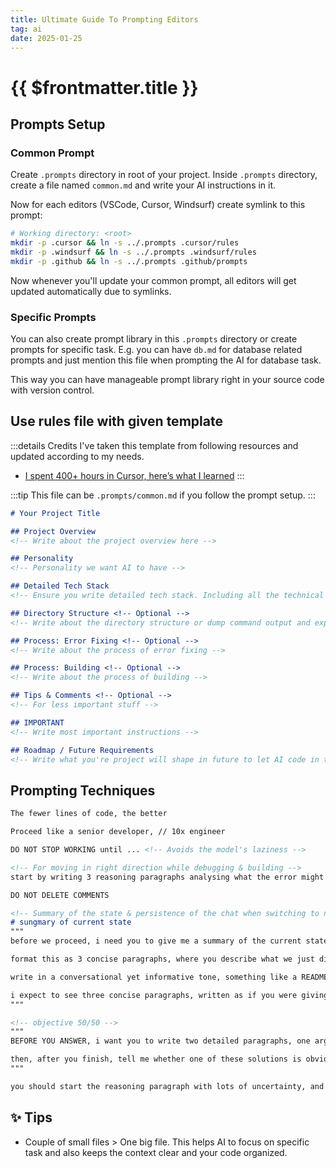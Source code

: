 ```yaml
---
title: Ultimate Guide To Prompting Editors
tag: ai
date: 2025-01-25
---
```


# {{ $frontmatter.title }}

## Prompts Setup

### Common Prompt

Create `.prompts` directory in root of your project. Inside `.prompts` directory, create a file named `common.md` and write your AI instructions in it.

Now for each editors (VSCode, Cursor, Windsurf) create symlink to this prompt:

```sh
# Working directory: <root>
mkdir -p .cursor && ln -s ../.prompts .cursor/rules
mkdir -p .windsurf && ln -s ../.prompts .windsurf/rules
mkdir -p .github && ln -s ../.prompts .github/prompts
```

Now whenever you'll update your common prompt, all editors will get updated automatically due to symlinks.

### Specific Prompts

You can also create prompt library in this `.prompts` directory or create prompts for specific task. E.g. you can have `db.md` for database related prompts and just mention this file when prompting the AI for database task.

This way you can have manageable prompt library right in your source code with version control.

## Use rules file with given template

:::details Credits
I've taken this template from following resources and updated according to my needs.

- [I spent 400+ hours in Cursor, here’s what I learned](https://www.youtube.com/watch?v=gYLNxUxVomY)
:::

:::tip
This file can be `.prompts/common.md` if you follow the prompt setup.
:::

```md
# Your Project Title

## Project Overview
<!-- Write about the project overview here -->

## Personality
<!-- Personality we want AI to have -->

## Detailed Tech Stack
<!-- Ensure you write detailed tech stack. Including all the technical info -->

## Directory Structure <!-- Optional -->
<!-- Write about the directory structure or dump command output and explain files if confusing -->

## Process: Error Fixing <!-- Optional -->
<!-- Write about the process of error fixing -->

## Process: Building <!-- Optional -->
<!-- Write about the process of building -->

## Tips & Comments <!-- Optional -->
<!-- For less important stuff -->

## IMPORTANT
<!-- Write most important instructions -->

## Roadmap / Future Requirements
<!-- Write what you're project will shape in future to let AI code in that direction -->
```

## Prompting Techniques

```md
The fewer lines of code, the better

Proceed like a senior developer, // 10x engineer

DO NOT STOP WORKING until ... <!-- Avoids the model's laziness -->

<!-- For moving in right direction while debugging & building -->
start by writing 3 reasoning paragraphs analysing what the error might be. DO NOT JUMP TO CONCLUSIONS

DO NOT DELETE COMMENTS

<!-- Summary of the state & persistence of the chat when switching to new chat -->
# sungmary of current state
"""
before we proceed, i need you to give me a summary of the current state of the project.

format this as 3 concise paragraphs, where you describe what we just did, what did not work, which files were updated/created, what mistakes to avoid, any key insights/lessons we've learned, what problems/errors we are facing, ... and anything else a programmer might need to work productively on this project.

write in a conversational yet informative tone, something like a README file on github that is super information dense and without any fluff or noise. DO NOT include any assumptions or theories, just the facts.

i expect to see three concise paragraphs, written as if you were giving instructions to another programmer and this was ALL you could tell him.
"""

<!-- objective 50/50 -->
"""
BEFORE YOU ANSWER, i want you to write two detailed paragraphs, one arguing for each of these solutions - do not jump to conclusions, seriously consider both approaches

then, after you finish, tell me whether one of these solutions is obviously better than the other, and why.
"""

you should start the reasoning paragraph with lots of uncertainty, and slowly gain confidence as you think about the item more.
```

## ✨ Tips

- Couple of small files > One big file. This helps AI to focus on specific task and also keeps the context clear and your code organized.
